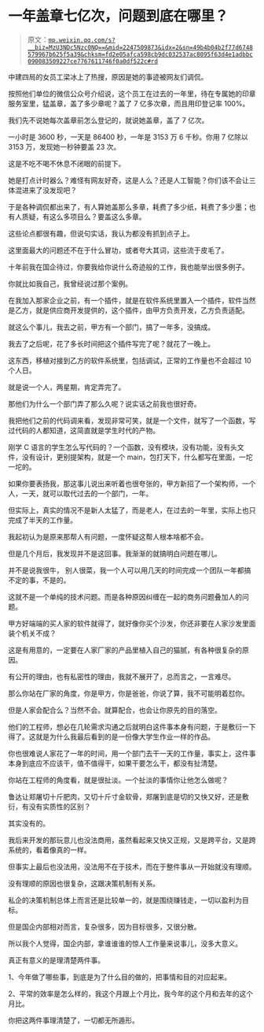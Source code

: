 # 一年盖章七亿次，问题到底在哪里？

> 原文：[`mp.weixin.qq.com/s?__biz=MzU3NDc5Nzc0NQ==&mid=2247509873&idx=2&sn=49b4b04b2f77d6748579967b625f5a39&chksm=fd2e05afca598cb9dc032537ac8095f63d4e1adbbc090083509227ce7767611746f0a0df522c#rd`](http://mp.weixin.qq.com/s?__biz=MzU3NDc5Nzc0NQ==&mid=2247509873&idx=2&sn=49b4b04b2f77d6748579967b625f5a39&chksm=fd2e05afca598cb9dc032537ac8095f63d4e1adbbc090083509227ce7767611746f0a0df522c#rd)

中建四局的女员工梁冰上了热搜，原因是她的事迹被网友们调侃。

按照他们单位的微信公众号介绍说，这个员工在过去的一年里，待在专属她的印章服务室里，猛盖章，盖了多少章呢？盖了 7 亿多次章，而且用印登记率 100%。

我们先不说她每次盖章前怎么登记的，就说她盖章，盖了 7 亿次。

一小时是 3600 秒，一天是 86400 秒，一年是 3153 万 6 千秒。你用 7 亿除以 3153 万，发现她一秒钟要盖 23 次。

这是不吃不喝不休息不闭眼的前提下。

她是打点计时器么？难怪有网友好奇，这是人么？还是人工智能？你们该不会让三体混进来了没发现吧？

于是各种调侃都出来了，有人算她盖那么多章，耗费了多少纸，耗费了多少墨；也有人质疑，有这么多项目么？要盖这么多章。

这些论点都很有趣，但说句实话，我认为都没有抓到点子上。

这里面最大的问题还不在于什么冒功，或者夸大其词，这些流于皮毛了。

十年前我在国企待过，你要我给你说什么奇迹般的工作，我也能举出很多例子。

你就比如我自己，我曾经说过那个案例。

在我加入那家企业之前，有一个插件，就是在软件系统里置入一个插件，软件当然是乙方，就是供应商开发提供的，这个插件，由甲方负责开发，乙方负责适配。

就这么个事儿，我去之前，甲方有一个部门，搞了一年多，没搞成。

我去了之后呢，花了多长时间把这个插件写完了呢？就花了一晚上。

这东西，移植对接到乙方的软件系统里，包括调试，正常的工作量也不会超过 10 个人日。

就是说一个人，两星期，肯定弄完了。

那他们为什么一个部门弄了那么久呢？说实话之前我也很好奇。

我把他们之前的代码调来看，发现非常可笑，就是一个文件，就写了一个函数，写过代码的人都知道，这简直就是学生时代的产物。

刚学 C 语言的学生怎么写代码的？一个函数，没有模块，没有功能，没有头文件，没有设计，更别提架构，就是一个 main，包打天下，什么都写在里面，一坨一坨的。

如果你要表扬我，那这事儿说出来听着也很夸张的，甲方新招了一个架构师，一个人，一天，就可以取代过去的一个部门，一年。

但实际上，真实的情况不是新人太猛了，而是老人，在过去的一年里，实际上也只完成了半天的工作量。

我起初认为是原来那帮人有问题，一度怀疑这帮人根本啥都不会。

但是几个月后，我发现并不是这回事。我渐渐的就搞明白问题在哪儿。

并不是说我很牛， 别人很菜，我一个人可以用几天的时间完成一个团队一年都搞不定的事，不是的。

这就不是一个单纯的技术问题。而是各种原因纠缠在一起的商务问题叠加人的问题。

甲方好端端的买人家的软件就得了，就好像你买个沙发，你还非要在人家沙发里面装个机关不成？

这是有用意的，一定要在人家厂家的产品里植入自己的猫腻，有各种很复杂的原因。

有公开的理由，也有私密性的理由，我就不展开了，总而言之，一言难尽。

那么你站在厂家的角度，你是甲方，你是爸爸，你说了算，我不可能明着怼你。

但是人家会配合么？当然不会。就算配合，也会让你原先的目的落空。

他们的工程师，想必在几轮需求沟通之后就明白这件事本身有问题，于是敷衍一下得了。这就是为什么我最后看到的是一份像大学生作业一样的作品。

你也很难说人家花了一年的时间，用一个部门去干一天的工作量，事实上，这件事本身到底应不应该干，值不值得干，如果干要怎么干，都没有扯清楚。

你站在工程师的角度看，就是很扯淡。一个扯淡的事情你让他怎么做呢？

鲁达让郑屠切十斤肥肉，又切十斤寸金软骨，郑屠到底是切的又快又好，还是敷衍，有没有实质性的区别？

其实没有的。

我后来开发的那玩意儿也没法商用，虽然看起来又快又正规，又是跨平台，又是跨系统的，看着像真的一样。

但事实上最后也没法用，没法用不在于技术，而在于整件事从一开始就没有理顺。

没有理顺的原因也很复杂，这跟决策机制有关系。

私企的决策机制总体上而言还是比较单一的，就是围绕赚钱走，一切以盈利为目标。

但是国企内部相对而言，复杂很多，因为目标很多，又很分散。

所以我个人觉得，国企内部，拿谁谁谁的惊人工作量来说事儿，没多大意义。

真正有意义的是理清楚两件事。

1、今年做了哪些事，到底是为了什么目的做的，把事情和目的对应起来。

2、平常的效率是怎么样的，我这个月跟上个月比，我今年的这个月和去年的这个月比。

你把这两件事理清楚了，一切都无所遁形。